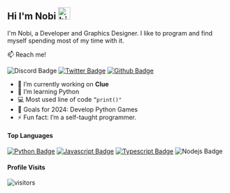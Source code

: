  ## Hi I'm Nobi <img src="https://user-images.githubusercontent.com/1303154/88677602-1635ba80-d120-11ea-84d8-d263ba5fc3c0.gif" width="28px" alt="hi">

I'm Nobi, a Developer and Graphics Designer. I like to program and find myself spending most of my time with it.

:mailbox: Reach me!

![Discord Badge](https://img.shields.io/badge/-@Nobi5480-5865F2?style=flat&labelColor=5865F2&logo=Discord&logoColor=white) [![Twitter Badge](https://img.shields.io/badge/-Javanobi-1DA1F2?style=flat&labelColor=1DA1F2&logo=Twitter&logoColor=white)](https://twitter.com/javanobi)  [![Github Badge](https://img.shields.io/badge/-@NobiDevs-333?style=flat&labelColor=333&logo=Github&logoColor=white)](https://github.com/NobiDevs)

<!-- TODO: Add last video link -->

- 📌 I’m currently working on **Clue**
- :seedling: I’m learning Python
- :computer: Most used line of code `”print()"`
- 🎯 Goals for 2024: Develop Python Games
- ⚡ Fun fact: I’m a self-taught programmer.

#### Top Languages

<!-- TODO: Make technologies links takes you to repositories -->

[![Python Badge](https://img.shields.io/badge/-Python-3776ab?style=for-the-badge&labelColor=black&logo=python&logoColor=3776ab)](#) [![Javascript Badge](https://img.shields.io/badge/-Javascript-F0DB4F?style=for-the-badge&labelColor=black&logo=javascript&logoColor=F0DB4F)](#) [![Typescript Badge](https://img.shields.io/badge/-Typescript-007acc?style=for-the-badge&labelColor=black&logo=Typescript&logoColor=007acc)](#) ![Nodejs Badge](https://img.shields.io/badge/-Nodejs-3C873A?style=for-the-badge&labelColor=black&logo=node.js&logoColor=3C873A)


#### Profile Visits 

![visitors](https://visitor-badge.glitch.me/badge?page_id=NobiDevs.NobiDevs)

##
